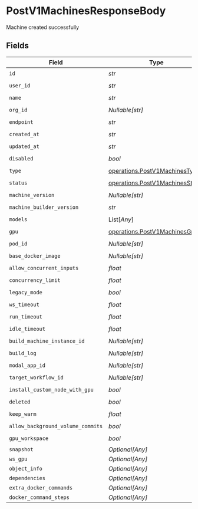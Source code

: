 # PostV1MachinesResponseBody

Machine created successfully


## Fields

| Field                                                                              | Type                                                                               | Required                                                                           | Description                                                                        |
| ---------------------------------------------------------------------------------- | ---------------------------------------------------------------------------------- | ---------------------------------------------------------------------------------- | ---------------------------------------------------------------------------------- |
| `id`                                                                               | *str*                                                                              | :heavy_check_mark:                                                                 | N/A                                                                                |
| `user_id`                                                                          | *str*                                                                              | :heavy_check_mark:                                                                 | N/A                                                                                |
| `name`                                                                             | *str*                                                                              | :heavy_check_mark:                                                                 | N/A                                                                                |
| `org_id`                                                                           | *Nullable[str]*                                                                    | :heavy_check_mark:                                                                 | N/A                                                                                |
| `endpoint`                                                                         | *str*                                                                              | :heavy_check_mark:                                                                 | N/A                                                                                |
| `created_at`                                                                       | *str*                                                                              | :heavy_check_mark:                                                                 | N/A                                                                                |
| `updated_at`                                                                       | *str*                                                                              | :heavy_check_mark:                                                                 | N/A                                                                                |
| `disabled`                                                                         | *bool*                                                                             | :heavy_check_mark:                                                                 | N/A                                                                                |
| `type`                                                                             | [operations.PostV1MachinesType](../../models/operations/postv1machinestype.md)     | :heavy_check_mark:                                                                 | N/A                                                                                |
| `status`                                                                           | [operations.PostV1MachinesStatus](../../models/operations/postv1machinesstatus.md) | :heavy_check_mark:                                                                 | N/A                                                                                |
| `machine_version`                                                                  | *Nullable[str]*                                                                    | :heavy_check_mark:                                                                 | N/A                                                                                |
| `machine_builder_version`                                                          | *str*                                                                              | :heavy_check_mark:                                                                 | N/A                                                                                |
| `models`                                                                           | List[*Any*]                                                                        | :heavy_check_mark:                                                                 | N/A                                                                                |
| `gpu`                                                                              | [operations.PostV1MachinesGpu](../../models/operations/postv1machinesgpu.md)       | :heavy_check_mark:                                                                 | N/A                                                                                |
| `pod_id`                                                                           | *Nullable[str]*                                                                    | :heavy_check_mark:                                                                 | N/A                                                                                |
| `base_docker_image`                                                                | *Nullable[str]*                                                                    | :heavy_check_mark:                                                                 | N/A                                                                                |
| `allow_concurrent_inputs`                                                          | *float*                                                                            | :heavy_check_mark:                                                                 | N/A                                                                                |
| `concurrency_limit`                                                                | *float*                                                                            | :heavy_check_mark:                                                                 | N/A                                                                                |
| `legacy_mode`                                                                      | *bool*                                                                             | :heavy_check_mark:                                                                 | N/A                                                                                |
| `ws_timeout`                                                                       | *float*                                                                            | :heavy_check_mark:                                                                 | N/A                                                                                |
| `run_timeout`                                                                      | *float*                                                                            | :heavy_check_mark:                                                                 | N/A                                                                                |
| `idle_timeout`                                                                     | *float*                                                                            | :heavy_check_mark:                                                                 | N/A                                                                                |
| `build_machine_instance_id`                                                        | *Nullable[str]*                                                                    | :heavy_check_mark:                                                                 | N/A                                                                                |
| `build_log`                                                                        | *Nullable[str]*                                                                    | :heavy_check_mark:                                                                 | N/A                                                                                |
| `modal_app_id`                                                                     | *Nullable[str]*                                                                    | :heavy_check_mark:                                                                 | N/A                                                                                |
| `target_workflow_id`                                                               | *Nullable[str]*                                                                    | :heavy_check_mark:                                                                 | N/A                                                                                |
| `install_custom_node_with_gpu`                                                     | *bool*                                                                             | :heavy_check_mark:                                                                 | N/A                                                                                |
| `deleted`                                                                          | *bool*                                                                             | :heavy_check_mark:                                                                 | N/A                                                                                |
| `keep_warm`                                                                        | *float*                                                                            | :heavy_check_mark:                                                                 | N/A                                                                                |
| `allow_background_volume_commits`                                                  | *bool*                                                                             | :heavy_check_mark:                                                                 | N/A                                                                                |
| `gpu_workspace`                                                                    | *bool*                                                                             | :heavy_check_mark:                                                                 | N/A                                                                                |
| `snapshot`                                                                         | *Optional[Any]*                                                                    | :heavy_minus_sign:                                                                 | N/A                                                                                |
| `ws_gpu`                                                                           | *Optional[Any]*                                                                    | :heavy_minus_sign:                                                                 | N/A                                                                                |
| `object_info`                                                                      | *Optional[Any]*                                                                    | :heavy_minus_sign:                                                                 | N/A                                                                                |
| `dependencies`                                                                     | *Optional[Any]*                                                                    | :heavy_minus_sign:                                                                 | N/A                                                                                |
| `extra_docker_commands`                                                            | *Optional[Any]*                                                                    | :heavy_minus_sign:                                                                 | N/A                                                                                |
| `docker_command_steps`                                                             | *Optional[Any]*                                                                    | :heavy_minus_sign:                                                                 | N/A                                                                                |
